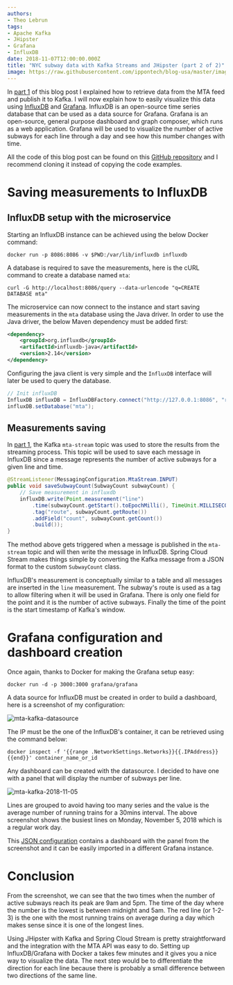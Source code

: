 ```yaml
---
authors:
- Theo Lebrun
tags:
- Apache Kafka
- JHipster
- Grafana
- InfluxDB
date: 2018-11-07T12:00:00.000Z
title: "NYC subway data with Kafka Streams and JHipster (part 2 of 2)"
image: https://raw.githubusercontent.com/ippontech/blog-usa/master/images/2018/11/mta-kafka-logo.png
---
```


In [part 1](https://blog.ippon.tech/nyc-subway-data-with-kafka-streams-and-jhipster-part-1/) of this blog post I explained how to retrieve data from the MTA feed and publish it to Kafka. I will now explain how to easily visualize this data using [InfluxDB](https://www.influxdata.com/) and [Grafana](https://grafana.com/). InfluxDB is an open-source time series database that can be used as a data source for Grafana. Grafana is an open-source, general purpose dashboard and graph composer, which runs as a web application. Grafana will be used to visualize the number of active subways for each line through a day and see how this number changes with time.

All the code of this blog post can be found on this [GitHub repository](https://github.com/Falydoor/mta-kafka) and I recommend cloning it instead of copying the code examples.

# Saving measurements to InfluxDB

## InfluxDB setup with the microservice

Starting an InfluxDB instance can be achieved using the below Docker command:

```docker run -p 8086:8086 -v $PWD:/var/lib/influxdb influxdb```

A database is required to save the measurements, here is the cURL command to create a database named `mta`:

```curl -G http://localhost:8086/query --data-urlencode "q=CREATE DATABASE mta"```

The microservice can now connect to the instance and start saving measurements in the `mta` database using the Java driver. In order to use the Java driver, the below Maven dependency must be added first:

```xml
<dependency>
    <groupId>org.influxdb</groupId>
    <artifactId>influxdb-java</artifactId>
    <version>2.14</version>
</dependency>
```

Configuring the java client is very simple and the `InfluxDB` interface will later be used to query the database.

```java
// Init influxDB
InfluxDB influxDB = InfluxDBFactory.connect("http://127.0.0.1:8086", "root", "root");
influxDB.setDatabase("mta");
```

## Measurements saving

In [part 1](https://blog.ippon.tech/nyc-subway-data-with-kafka-streams-and-jhipster-part-1/), the Kafka `mta-stream` topic was used to store the results from the streaming process. This topic will be used to save each message in InfluxDB since a message represents the number of active subways for a given line and time.

```java
@StreamListener(MessagingConfiguration.MtaStream.INPUT)
public void saveSubwayCount(SubwayCount subwayCount) {
    // Save measurement in influxdb
    influxDB.write(Point.measurement("line")
        .time(subwayCount.getStart().toEpochMilli(), TimeUnit.MILLISECONDS)
        .tag("route", subwayCount.getRoute())
        .addField("count", subwayCount.getCount())
        .build());
}
```

The method above gets triggered when a message is published in the `mta-stream` topic and will then write the message in InfluxDB. Spring Cloud Stream makes things simple by converting the Kafka message from a JSON format to the custom `SubwayCount` class.

InfluxDB's measurement is conceptually similar to a table and all messages are inserted in the `line` measurement. The subway's route is used as a tag to allow filtering when it will be used in Grafana. There is only one field for the point and it is the number of active subways. Finally the time of the point is the start timestamp of Kafka's window.

# Grafana configuration and dashboard creation

Once again, thanks to Docker for making the Grafana setup easy:

```docker run -d -p 3000:3000 grafana/grafana```

A data source for InfluxDB must be created in order to build a dashboard, here is a screenshot of my configuration:

![mta-kafka-datasource](https://raw.githubusercontent.com/ippontech/blog-usa/master/images/2018/11/mta-kafka-datasource.png)

The IP must be the one of the InfluxDB's container, it can be retrieved using the command below:

```docker inspect -f '{{range .NetworkSettings.Networks}}{{.IPAddress}}{{end}}' container_name_or_id```

Any dashboard can be created with the datasource. I decided to have one with a panel that will display the number of subways per line.

![mta-kafka-2018-11-05](https://raw.githubusercontent.com/ippontech/blog-usa/master/images/2018/11/mta-kafka-2018-11-05.png)

Lines are grouped to avoid having too many series and the value is the average number of running trains for a 30mins interval. The above screenshot shows the busiest lines on Monday, November 5, 2018 which is a regular work day.

This [JSON configuration](https://raw.githubusercontent.com/Falydoor/mta-kafka/master/dashboard.json) contains a dashboard with the panel from the screenshot and it can be easily imported in a different Grafana instance.

# Conclusion

From the screenshot, we can see that the two times when the number of active subways reach its peak are 9am and 5pm. The time of the day where the number is the lowest is between midnight and 5am. The red line (or 1-2-3) is the one with the most running trains on average during a day which makes sense since it is one of the longest lines.

Using JHipster with Kafka and Spring Cloud Stream is pretty straightforward and the integration with the MTA API was easy to do. Setting up InfluxDB/Grafana with Docker a takes few minutes and it gives you a nice way to visualize the data. The next step would be to differentiate the direction for each line because there is probably a small difference between two directions of the same line.
